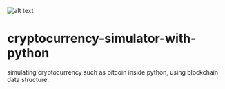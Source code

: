![alt text](https://img.shields.io/badge/python-3.8.2-green)
# cryptocurrency-simulator-with-python

simulating cryptocurrency such as bitcoin inside python, using blockchain data structure.

